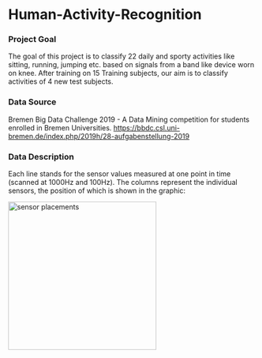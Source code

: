 # Human-Activity-Recognition

### Project Goal
The goal of this project is to classify 22 daily and sporty activities like sitting, running, jumping etc. based on signals from a band like device worn on knee. After training on 15 Training subjects, our aim is to classify activities of 4 new test subjects. 

### Data Source
Bremen Big Data Challenge 2019 - A Data Mining competition for students enrolled in Bremen Universities. 
https://bbdc.csl.uni-bremen.de/index.php/2019h/28-aufgabenstellung-2019

### Data Description
Each line stands for the sensor values measured at one point in time (scanned at 1000Hz and 100Hz). The columns represent the individual sensors, the position of which is shown in the graphic:

<img src="https://bbdc.csl.uni-bremen.de/images/2019/SensorPlacement.png" alt="sensor placements" width="300"/>
